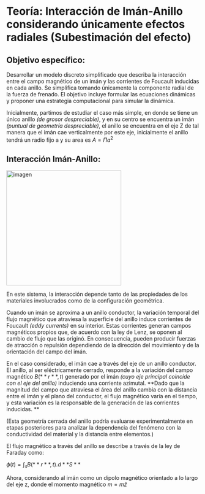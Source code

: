 # Teoría: Interacción de Imán-Anillo considerando únicamente efectos radiales (Subestimación del efecto)

## **Objetivo específico:**
Desarrollar un modelo discreto simplificado que describa la interacción entre el campo magnético de un imán y las corrientes de Foucault inducidas en cada anillo. Se simplifica tomando únicamente la componente radial de la fuerza de frenado. El objetivo incluye formular las ecuaciones dinámicas y proponer una estrategia computacional para simular la dinámica. 

Inicialmente, partimos de estudiar el caso más simple, en donde se tiene un único anillo *(de grosor despreciable)*, y en su centro se encuentra un imán *(puntual de geometría despreciable)*, el anillo se encuentra en el eje Z de tal manera que el imán cae verticalmente por este eje, inicialmente el anillo tendrá un radio fijo a y su area es $A= \Pi a^{2}$ 

## Interacción Imán-Anillo: 

<img width="300" height="300" alt="imagen" src="https://github.com/user-attachments/assets/3c3d2719-ff24-4a13-8b0b-f7b395d4683f" />

En este sistema, la interacción depende tanto de las propiedades de los materiales involucrados como de la configuración geométrica.

Cuando un imán se aproxima a un anillo conductor, la variación temporal del flujo magnético que atraviesa la superficie del anillo induce corrientes de Foucault *(eddy currents)* en su interior. Estas corrientes generan campos magnéticos propios que, de acuerdo con la ley de Lenz, se oponen al cambio de flujo que las originó. En consecuencia, pueden producir fuerzas de atracción o repulsión dependiendo de la dirección del movimiento y de la orientación del campo del imán.

En el caso considerado, el imán cae a través del eje de un anillo conductor. El anillo, al ser eléctricamente cerrado, responde a la variación del campo magnético $B(**r**,t)$ generado por el imán *(cuyo eje principal coincide con el eje del anillo)* induciendo una corriente azimutal. 
**Dado que la magnitud del campo que atraviesa el área del anillo cambia con la distancia entre el imán y el plano del conductor, el flujo magnético varía en el tiempo, y esta variación es la responsable de la generación de las corrientes inducidas.
**

(Esta geometría cerrada del anillo podría evaluarse experimentalmente en etapas posteriores para analizar la dependencia del fenómeno con la conductividad del material y la distancia entre elementos.)

El flujo magnético a través del anillo se describe a través de la ley de Faraday como: 

$\phi(t)= \int_{s} B(**r**,t).d**S**$

Ahora, considerando al imán como un dipolo magnético orientado a lo largo del eje z, donde el momento magnético $m=m\hat{z}$
